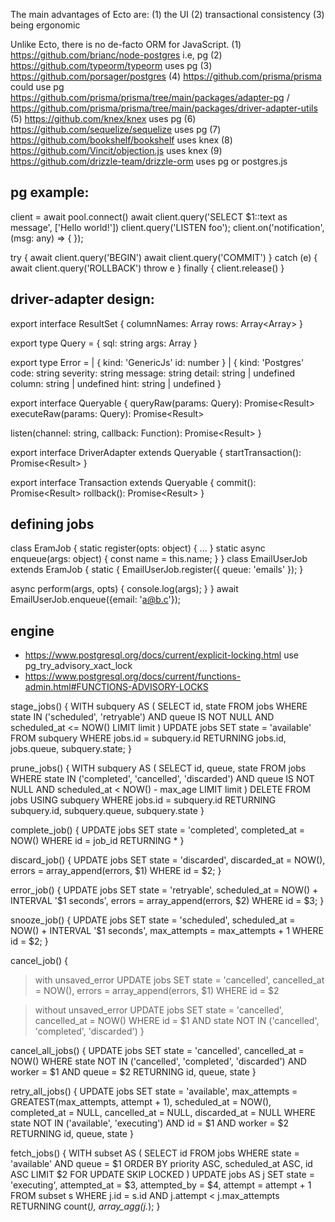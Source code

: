 The main advantages of Ecto are:
(1) the UI
(2) transactional consistency
(3) being ergonomic


Unlike Ecto, there is no de-facto ORM for JavaScript.
(1) https://github.com/brianc/node-postgres i.e, pg
(2) https://github.com/typeorm/typeorm uses pg
(3) https://github.com/porsager/postgres
(4) https://github.com/prisma/prisma could use pg https://github.com/prisma/prisma/tree/main/packages/adapter-pg / https://github.com/prisma/prisma/tree/main/packages/driver-adapter-utils
(5) https://github.com/knex/knex uses pg
(6) https://github.com/sequelize/sequelize uses pg
(7) https://github.com/bookshelf/bookshelf uses knex
(8) https://github.com/Vincit/objection.js uses knex
(9) https://github.com/drizzle-team/drizzle-orm uses pg or postgres.js

pg example:
-----
client = await pool.connect()
await client.query('SELECT $1::text as message', ['Hello world!'])
client.query('LISTEN foo');
client.on('notification', (msg: any) => { });

try {
  await client.query('BEGIN')
  await client.query('COMMIT')
} catch (e) {
  await client.query('ROLLBACK')
  throw e
} finally {
  client.release()
}


driver-adapter design:
-----
export interface ResultSet {
  columnNames: Array<string>
  rows: Array<Array<unknown>>
}

export type Query = {
  sql: string
  args: Array<unknown>
}

export type Error =
  | {
      kind: 'GenericJs'
      id: number
    }
  | {
      kind: 'Postgres'
      code: string
      severity: string
      message: string
      detail: string | undefined
      column: string | undefined
      hint: string | undefined
    }

export interface Queryable {
  queryRaw(params: Query): Promise<Result<ResultSet>>
  executeRaw(params: Query): Promise<Result<number>>

  listen(channel: string, callback: Function): Promise<Result<void>>
}

export interface DriverAdapter extends Queryable {
  startTransaction(): Promise<Result<Transaction>>
}

export interface Transaction extends Queryable {
  commit(): Promise<Result<void>>
  rollback(): Promise<Result<void>>
}


defining jobs
-----
class EramJob {
  static register(opts: object) { ... }
  static async enqueue(args: object) {
    const name = this.name;
  }
}
class EmailUserJob extends EramJob {
  static {
    EmailUserJob.register({ queue: 'emails' });
  }

  async perform(args, opts) {
    console.log(args);
  }
}
await EmailUserJob.enqueue({email: 'a@b.c'});

engine
-----
- https://www.postgresql.org/docs/current/explicit-locking.html use pg_try_advisory_xact_lock
- https://www.postgresql.org/docs/current/functions-admin.html#FUNCTIONS-ADVISORY-LOCKS


stage_jobs() {
  WITH subquery AS (
    SELECT id, state
    FROM jobs
    WHERE state IN ('scheduled', 'retryable')
      AND queue IS NOT NULL
      AND scheduled_at <= NOW()
    LIMIT limit
  )
  UPDATE jobs
  SET state = 'available'
  FROM subquery
  WHERE jobs.id = subquery.id
  RETURNING jobs.id, jobs.queue, subquery.state;
}

prune_jobs() {
  WITH subquery AS (
    SELECT id, queue, state
    FROM jobs
    WHERE state IN ('completed', 'cancelled', 'discarded')
      AND queue IS NOT NULL
      AND scheduled_at < NOW() - max_age
    LIMIT limit
  )
  DELETE FROM jobs
  USING subquery
  WHERE jobs.id = subquery.id
  RETURNING subquery.id, subquery.queue, subquery.state
}

complete_job() {
  UPDATE jobs
  SET state = 'completed', completed_at = NOW()
  WHERE id = job_id
  RETURNING *
}

discard_job() {
  UPDATE jobs
  SET state = 'discarded', discarded_at = NOW(), errors = array_append(errors, $1)
  WHERE id = $2;
}

error_job() {
  UPDATE jobs
  SET state = 'retryable',
      scheduled_at = NOW() + INTERVAL '$1 seconds',
      errors = array_append(errors, $2)
  WHERE id = $3;
}

snooze_job() {
  UPDATE jobs
  SET state = 'scheduled',
      scheduled_at = NOW() + INTERVAL '$1 seconds',
      max_attempts = max_attempts + 1
  WHERE id = $2;
}

cancel_job() {
  > with unsaved_error
  UPDATE jobs
  SET state = 'cancelled',
      cancelled_at = NOW(),
      errors = array_append(errors, $1)
  WHERE id = $2

  > without unsaved_error
  UPDATE jobs
  SET state = 'cancelled',
      cancelled_at = NOW()
  WHERE id = $1
    AND state NOT IN ('cancelled', 'completed', 'discarded')
}

cancel_all_jobs() {
  UPDATE jobs
  SET state = 'cancelled',
      cancelled_at = NOW()
  WHERE
    state NOT IN ('cancelled', 'completed', 'discarded') AND
    worker = $1 AND
    queue = $2
  RETURNING id, queue, state
}

retry_all_jobs() {
  UPDATE jobs
  SET state = 'available',
      max_attempts = GREATEST(max_attempts, attempt + 1),
      scheduled_at = NOW(),
      completed_at = NULL,
      cancelled_at = NULL,
      discarded_at = NULL
  WHERE
    state NOT IN ('available', 'executing') AND
    id = $1 AND
    worker = $2
  RETURNING id, queue, state
}

fetch_jobs() {
  WITH subset AS (
    SELECT id
    FROM jobs
    WHERE state = 'available' AND queue = $1
    ORDER BY priority ASC, scheduled_at ASC, id ASC
    LIMIT $2
    FOR UPDATE SKIP LOCKED
  )
  UPDATE jobs AS j
  SET state = 'executing',
      attempted_at = $3,
      attempted_by = $4,
      attempt = attempt + 1
  FROM subset s
  WHERE j.id = s.id AND j.attempt < j.max_attempts
  RETURNING count(*), array_agg(j.*);
}

